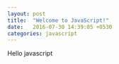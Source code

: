 ```yaml
---
layout: post
title:  "Welcome to JavaScript!"
date:   2016-07-30 14:39:05 +0530
categories: javascript
---
```

Hello javascript
